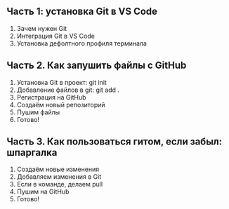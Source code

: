 ## Часть 1: установка Git в VS Code
1. Зачем нужен Git
2. Интеграция Git в VS Code
3. Установка дефолтного профиля терминала 

## Часть 2. Как запушить файлы с GitHub
1. Установка Git в проект: git init
2. Добавление файлов в git: git add .
3. Регистрация на GitHub
4. Создаём новый репозиторий
5. Пушим файлы
6. Готово! 

## Часть 3. Как пользоваться гитом, если забыл: шпаргалка
1. Создаём новые изменения
2. Добавляем изменения в Git
3. Если в команде, делаем pull
4. Пушим на GitHub
5. Готово!